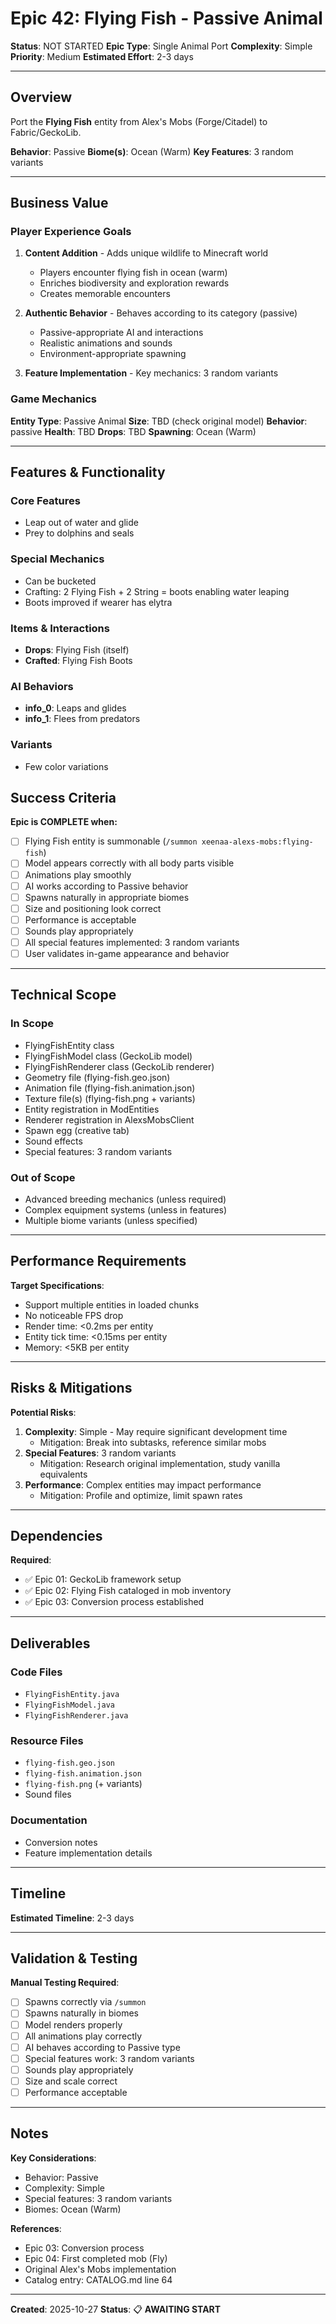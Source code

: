 # Epic 42: Flying Fish - Passive Animal

**Status**: NOT STARTED
**Epic Type**: Single Animal Port
**Complexity**: Simple
**Priority**: Medium
**Estimated Effort**: 2-3 days

---

## Overview

Port the **Flying Fish** entity from Alex's Mobs (Forge/Citadel) to Fabric/GeckoLib.

**Behavior**: Passive
**Biome(s)**: Ocean (Warm)
**Key Features**: 3 random variants

---

## Business Value

### Player Experience Goals

1. **Content Addition** - Adds unique wildlife to Minecraft world
   - Players encounter flying fish in ocean (warm)
   - Enriches biodiversity and exploration rewards
   - Creates memorable encounters

2. **Authentic Behavior** - Behaves according to its category (passive)
   - Passive-appropriate AI and interactions
   - Realistic animations and sounds
   - Environment-appropriate spawning

3. **Feature Implementation** - Key mechanics: 3 random variants

### Game Mechanics

**Entity Type**: Passive Animal
**Size**: TBD (check original model)
**Behavior**: passive
**Health**: TBD
**Drops**: TBD
**Spawning**: Ocean (Warm)

---

## Features & Functionality

### Core Features
- Leap out of water and glide
- Prey to dolphins and seals

### Special Mechanics
- Can be bucketed
- Crafting: 2 Flying Fish + 2 String = boots enabling water leaping
- Boots improved if wearer has elytra

### Items & Interactions
- **Drops**: Flying Fish (itself)
- **Crafted**: Flying Fish Boots

### AI Behaviors
- **info_0**: Leaps and glides
- **info_1**: Flees from predators

### Variants
- Few color variations


## Success Criteria

**Epic is COMPLETE when:**

- [ ] Flying Fish entity is summonable (`/summon xeenaa-alexs-mobs:flying-fish`)
- [ ] Model appears correctly with all body parts visible
- [ ] Animations play smoothly
- [ ] AI works according to Passive behavior
- [ ] Spawns naturally in appropriate biomes
- [ ] Size and positioning look correct
- [ ] Performance is acceptable
- [ ] Sounds play appropriately
- [ ] All special features implemented: 3 random variants
- [ ] User validates in-game appearance and behavior

---

## Technical Scope

### In Scope

- FlyingFishEntity class
- FlyingFishModel class (GeckoLib model)
- FlyingFishRenderer class (GeckoLib renderer)
- Geometry file (flying-fish.geo.json)
- Animation file (flying-fish.animation.json)
- Texture file(s) (flying-fish.png + variants)
- Entity registration in ModEntities
- Renderer registration in AlexsMobsClient
- Spawn egg (creative tab)
- Sound effects
- Special features: 3 random variants

### Out of Scope

- Advanced breeding mechanics (unless required)
- Complex equipment systems (unless in features)
- Multiple biome variants (unless specified)

---

## Performance Requirements

**Target Specifications**:
- Support multiple entities in loaded chunks
- No noticeable FPS drop
- Render time: <0.2ms per entity
- Entity tick time: <0.15ms per entity
- Memory: <5KB per entity

---

## Risks & Mitigations

**Potential Risks**:
1. **Complexity**: Simple - May require significant development time
   - Mitigation: Break into subtasks, reference similar mobs
2. **Special Features**: 3 random variants
   - Mitigation: Research original implementation, study vanilla equivalents
3. **Performance**: Complex entities may impact performance
   - Mitigation: Profile and optimize, limit spawn rates

---

## Dependencies

**Required**:
- ✅ Epic 01: GeckoLib framework setup
- ✅ Epic 02: Flying Fish cataloged in mob inventory
- ✅ Epic 03: Conversion process established

---

## Deliverables

### Code Files
- `FlyingFishEntity.java`
- `FlyingFishModel.java`
- `FlyingFishRenderer.java`

### Resource Files
- `flying-fish.geo.json`
- `flying-fish.animation.json`
- `flying-fish.png` (+ variants)
- Sound files

### Documentation
- Conversion notes
- Feature implementation details

---

## Timeline

**Estimated Timeline**: 2-3 days

---

## Validation & Testing

**Manual Testing Required**:
- [ ] Spawns correctly via `/summon`
- [ ] Spawns naturally in biomes
- [ ] Model renders properly
- [ ] All animations play correctly
- [ ] AI behaves according to Passive type
- [ ] Special features work: 3 random variants
- [ ] Sounds play appropriately
- [ ] Size and scale correct
- [ ] Performance acceptable

---

## Notes

**Key Considerations**:
- Behavior: Passive
- Complexity: Simple
- Special features: 3 random variants
- Biomes: Ocean (Warm)

**References**:
- Epic 03: Conversion process
- Epic 04: First completed mob (Fly)
- Original Alex's Mobs implementation
- Catalog entry: CATALOG.md line 64

---

**Created**: 2025-10-27
**Status**: 📋 **AWAITING START**
